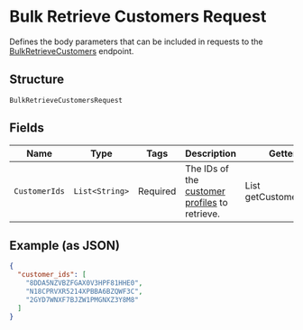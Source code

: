 
# Bulk Retrieve Customers Request

Defines the body parameters that can be included in requests to the
[BulkRetrieveCustomers](../../doc/api/customers.md#bulk-retrieve-customers) endpoint.

## Structure

`BulkRetrieveCustomersRequest`

## Fields

| Name | Type | Tags | Description | Getter |
|  --- | --- | --- | --- | --- |
| `CustomerIds` | `List<String>` | Required | The IDs of the [customer profiles](entity:Customer) to retrieve. | List<String> getCustomerIds() |

## Example (as JSON)

```json
{
  "customer_ids": [
    "8DDA5NZVBZFGAX0V3HPF81HHE0",
    "N18CPRVXR5214XPBBA6BZQWF3C",
    "2GYD7WNXF7BJZW1PMGNXZ3Y8M8"
  ]
}
```

